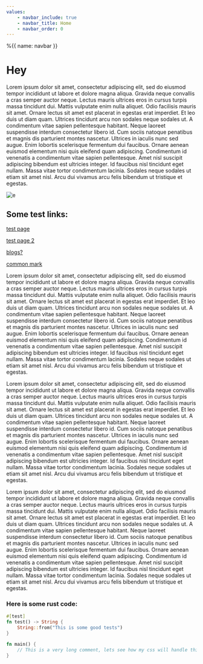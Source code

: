 ```yaml
---
values:
    - navbar_include: true
    - navbar_title: Home
    - navbar_order: 0
---
```

%{{
    name: navbar
}}

# Hey
Lorem ipsum dolor sit amet, consectetur adipiscing elit, sed do eiusmod tempor incididunt ut labore et dolore magna aliqua. Gravida neque convallis a cras semper auctor neque. Lectus mauris ultrices eros in cursus turpis massa tincidunt dui. Mattis vulputate enim nulla aliquet. Odio facilisis mauris sit amet. Ornare lectus sit amet est placerat in egestas erat imperdiet. Et leo duis ut diam quam. Ultrices tincidunt arcu non sodales neque sodales ut. A condimentum vitae sapien pellentesque habitant. Neque laoreet suspendisse interdum consectetur libero id. Cum sociis natoque penatibus et magnis dis parturient montes nascetur. Ultrices in iaculis nunc sed augue. Enim lobortis scelerisque fermentum dui faucibus. Ornare aenean euismod elementum nisi quis eleifend quam adipiscing. Condimentum id venenatis a condimentum vitae sapien pellentesque. Amet nisl suscipit adipiscing bibendum est ultricies integer. Id faucibus nisl tincidunt eget nullam. Massa vitae tortor condimentum lacinia. Sodales neque sodales ut etiam sit amet nisl. Arcu dui vivamus arcu felis bibendum ut tristique et egestas.

![e](assets/example.png)

## Some test links:
[test page](nottest/test.html)

[test page 2](test-path/test.html)

[blogs?](bloglist/)

[common mark](https://commonmark.org/#what)


Lorem ipsum dolor sit amet, consectetur adipiscing elit, sed do eiusmod tempor incididunt ut labore et dolore magna aliqua. Gravida neque convallis a cras semper auctor neque. Lectus mauris ultrices eros in cursus turpis massa tincidunt dui. Mattis vulputate enim nulla aliquet. Odio facilisis mauris sit amet. Ornare lectus sit amet est placerat in egestas erat imperdiet. Et leo duis ut diam quam. Ultrices tincidunt arcu non sodales neque sodales ut. A condimentum vitae sapien pellentesque habitant. Neque laoreet suspendisse interdum consectetur libero id. Cum sociis natoque penatibus et magnis dis parturient montes nascetur. Ultrices in iaculis nunc sed augue. Enim lobortis scelerisque fermentum dui faucibus. Ornare aenean euismod elementum nisi quis eleifend quam adipiscing. Condimentum id venenatis a condimentum vitae sapien pellentesque. Amet nisl suscipit adipiscing bibendum est ultricies integer. Id faucibus nisl tincidunt eget nullam. Massa vitae tortor condimentum lacinia. Sodales neque sodales ut etiam sit amet nisl. Arcu dui vivamus arcu felis bibendum ut tristique et egestas.

Lorem ipsum dolor sit amet, consectetur adipiscing elit, sed do eiusmod tempor incididunt ut labore et dolore magna aliqua. Gravida neque convallis a cras semper auctor neque. Lectus mauris ultrices eros in cursus turpis massa tincidunt dui. Mattis vulputate enim nulla aliquet. Odio facilisis mauris sit amet. Ornare lectus sit amet est placerat in egestas erat imperdiet. Et leo duis ut diam quam. Ultrices tincidunt arcu non sodales neque sodales ut. A condimentum vitae sapien pellentesque habitant. Neque laoreet suspendisse interdum consectetur libero id. Cum sociis natoque penatibus et magnis dis parturient montes nascetur. Ultrices in iaculis nunc sed augue. Enim lobortis scelerisque fermentum dui faucibus. Ornare aenean euismod elementum nisi quis eleifend quam adipiscing. Condimentum id venenatis a condimentum vitae sapien pellentesque. Amet nisl suscipit adipiscing bibendum est ultricies integer. Id faucibus nisl tincidunt eget nullam. Massa vitae tortor condimentum lacinia. Sodales neque sodales ut etiam sit amet nisl. Arcu dui vivamus arcu felis bibendum ut tristique et egestas.

Lorem ipsum dolor sit amet, consectetur adipiscing elit, sed do eiusmod tempor incididunt ut labore et dolore magna aliqua. Gravida neque convallis a cras semper auctor neque. Lectus mauris ultrices eros in cursus turpis massa tincidunt dui. Mattis vulputate enim nulla aliquet. Odio facilisis mauris sit amet. Ornare lectus sit amet est placerat in egestas erat imperdiet. Et leo duis ut diam quam. Ultrices tincidunt arcu non sodales neque sodales ut. A condimentum vitae sapien pellentesque habitant. Neque laoreet suspendisse interdum consectetur libero id. Cum sociis natoque penatibus et magnis dis parturient montes nascetur. Ultrices in iaculis nunc sed augue. Enim lobortis scelerisque fermentum dui faucibus. Ornare aenean euismod elementum nisi quis eleifend quam adipiscing. Condimentum id venenatis a condimentum vitae sapien pellentesque. Amet nisl suscipit adipiscing bibendum est ultricies integer. Id faucibus nisl tincidunt eget nullam. Massa vitae tortor condimentum lacinia. Sodales neque sodales ut etiam sit amet nisl. Arcu dui vivamus arcu felis bibendum ut tristique et egestas.

### Here is some rust code:
```rust
#[test]
fn test() -> String {
    String::from("This is some good tests")
}

fn main() {
    // This is a very long comment, lets see how my css will handle this very long comment. Will it wrap? will it scroll, or will it just flat out break
}
```
